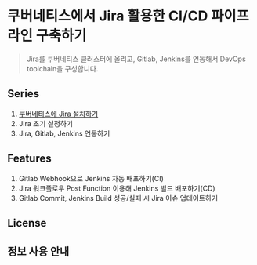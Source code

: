 # 쿠버네티스에서 Jira 활용한 CI/CD 파이프라인 구축하기
> Jira를 쿠버네티스 클러스터에 올리고, Gitlab, Jenkins를 연동해서 DevOps toolchain을 구성합니다. 

## Series
1. [쿠버네티스에 Jira 설치하기](../blog/#jira_cicd_(1))
2. Jira 초기 설정하기
3. Jira, Gitlab, Jenkins 연동하기 

## Features
1. Gitlab Webhook으로 Jenkins 자동 배포하기(CI)
2. Jira 워크플로우 Post Function 이용해 Jenkins 빌드 배포하기(CD)
3. Gitlab Commit, Jenkins Build 성공/실패 시 Jira 이슈 업데이트하기

## License

## 정보 사용 안내
